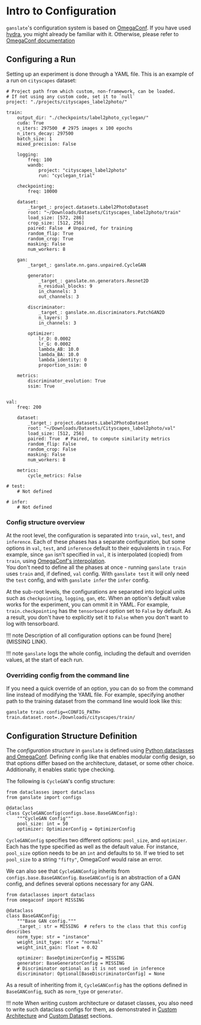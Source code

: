 # Intro to Configuration

`ganslate`'s configuration system is based on [OmegaConf](https://github.com/omry/omegaconf). If you have used [hydra](https://hydra.cc/docs/intro/), you might already be familiar with it. Otherwise, please refer to [OmegaConf documentation](https://omegaconf.readthedocs.io/)

## Configuring a Run
Setting up an experiment is done through a YAML file. This is an example of a run on `cityscapes` dataset:
```
# Project path from which custom, non-framework, can be loaded.
# If not using any custom code, set it to `null`
project: "./projects/cityscapes_label2photo/"

train:
    output_dir: "./checkpoints/label2photo_cyclegan/"
    cuda: True
    n_iters: 297500  # 2975 images x 100 epochs 
    n_iters_decay: 297500
    batch_size: 1
    mixed_precision: False

    logging:
        freq: 100
        wandb:
            project: "cityscapes_label2photo"
            run: "cyclegan_trial"
        
    checkpointing:
        freq: 10000

    dataset: 
        _target_: project.datasets.Label2PhotoDataset
        root: "~/Downloads/Datasets/Cityscapes_label2photo/train"
        load_size: [572, 286]
        crop_size: [512, 256]
        paired: False  # Unpaired, for training
        random_flip: True
        random_crop: True
        masking: False
        num_workers: 8

    gan:  
        _target_: ganslate.nn.gans.unpaired.CycleGAN

        generator:  
            _target_: ganslate.nn.generators.Resnet2D
            n_residual_blocks: 9
            in_channels: 3
            out_channels: 3

        discriminator:  
            _target_: ganslate.nn.discriminators.PatchGAN2D
            n_layers: 3
            in_channels: 3

        optimizer:
            lr_D: 0.0002
            lr_G: 0.0002
            lambda_AB: 10.0
            lambda_BA: 10.0
            lambda_identity: 0
            proportion_ssim: 0
    
    metrics:
        discriminator_evolution: True
        ssim: True


val:
    freq: 200

    dataset: 
        _target_: project.datasets.Label2PhotoDataset
        root: "~/Downloads/Datasets/Cityscapes_label2photo/val"
        load_size: [512, 256]
        paired: True  # Paired, to compute similarity metrics 
        random_flip: False
        random_crop: False
        masking: False
        num_workers: 8

    metrics:
        cycle_metrics: False

# test:
    # Not defined

# infer:
    # Not defined
```

### Config structure overview
At the root level, the configuration is separated into `train`, `val`, `test`, and `inference`. Each of these phases has a separate configuration, but some options in `val`, `test`, and `inference` default to their equivalents in `train`. For example, since `gan` isn't specified in `val`, it is interpolated (copied) from `train`, using [OmegaConf's interpolation](https://omegaconf.readthedocs.io/en/2.1_branch/structured_config.html#interpolations).
<br />You don't need to define all the phases at once - running `ganslate train` uses `train` and, if defined, `val` config. With `ganslate test` it will only need the `test` config, and with `ganslate infer` the `infer` config.

At the sub-root levels, the configurations are separated into logical units such as `checkpointing`, `logging`, `gan`, etc. When an option's default value works for the experiment, you can ommit it in YAML. For example, `train.checkpointing` has the `tensorboard` option set to `False` by default. As a result, you don't have to explicitly set it to `False` when you don't want to log with tensorboard.

!!! note 
    Description of all configuration options can be found [here](MISSING LINK). <!--- TODO: Update the link -->

!!! note 
    `ganslate` logs the whole config, including the default and overriden values, at the start of each run. 

### Overriding config from the command line
If you need a quick override of an option, you can do so from the command line instead of modifying the YAML file. For example, specifying another path to the training dataset from the command line would look like this:
```
ganslate train config=<CONFIG_PATH> train.dataset.root=./Downloads/cityscapes/train/
```

## Configuration Structure Definition

The *configuration structure* in `ganslate` is defined using [Python dataclasses and OmegaConf](https://omegaconf.readthedocs.io/en/2.1_branch/structured_config.html). Defining config like that enables modular config design, so that options differ based on the architecture, dataset, or some other choice. Additionally, it enables static type checking.

The following is `CycleGAN`'s config structure:

```
from dataclasses import dataclass
from ganslate import configs

@dataclass
class CycleGANConfig(configs.base.BaseGANConfig):
    """CycleGAN Config"""
    pool_size: int = 50
    optimizer: OptimizerConfig = OptimizerConfig
```
`CycleGANConfig` specifies two different options: `pool_size`, and `optimizer`. Each has the type specified as well as the default value. For instance, `pool_size` option needs to be an `int` and defaults to `50`. If we tried to set `pool_size` to a string `"fifty"`, OmegaConf would raise an error.

We can also see that `CycleGANConfig` inherits from `configs.base.BaseGANConfig`. `BaseGANConfig` is an abstraction of a GAN config, and defines several options necessary for any GAN.

```
from dataclasses import dataclass
from omegaconf import MISSING

@dataclass
class BaseGANConfig:
    """Base GAN config."""
    _target_: str = MISSING  # refers to the class that this config describes
    norm_type: str = "instance"
    weight_init_type: str = "normal"
    weight_init_gain: float = 0.02

    optimizer: BaseOptimizerConfig = MISSING
    generator: BaseGeneratorConfig = MISSING
    # Discriminator optional as it is not used in inference
    discriminator: Optional[BaseDiscriminatorConfig] = None
```

As a result of inheriting from it, `CycleGANConfig` has the options defined in `BaseGANConfig`, such as `norm_type` or `generator`.

!!! note
    When writing custom architecture or dataset classes, you also need to write such dataclass configs for them, as demonstrated in [Custom Architecture](custom_architecture.md) and [Custom Dataset](custom_dataset.md) sections. 